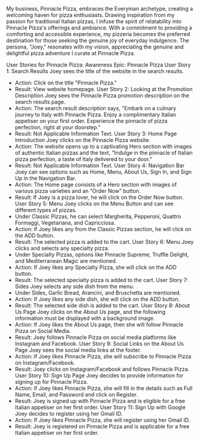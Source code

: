 My business, Pinnacle Pizza, embraces the Everyman archetype, creating a welcoming haven for pizza enthusiasts. Drawing inspiration from my passion for traditional Italian pizzas, I infuse the spirit of relatability into Pinnacle Pizza's offerings and ambiance. With a commitment to providing a comforting and accessible experience, my pizzeria becomes the preferred destination for those seeking the genuine joy of everyday indulgence. The persona, "Joey," resonates with my vision, appreciating the genuine and delightful pizza adventure I curate at Pinnacle Pizza.

User Stories for Pinnacle Pizza:
Awareness Epic: Pinnacle Pizza
User Story 1: Search Results
Joey sees the title of the website in the search results.
* Action: Click on the title "Pinnacle Pizza."
* Result: View website homepage.
User Story 2: Looking at the Promotion Description
Joey sees the Pinnacle Pizza promotion description on the search results page.
* Action: The search result description says, "Embark on a culinary journey to Italy with Pinnacle Pizza. Enjoy a complimentary Italian appetiser on your first order. Experience the pinnacle of pizza perfection, right at your doorstep."
* Result: Not Applicable Information Text.
User Story 3: Home Page Introduction
Joey clicks on the Pinnacle Pizza website.
* Action: The website opens up to a captivating Hero section with images of authentic Italian pizzas and the text, “Indulge in the pinnacle of Italian pizza perfection, a taste of Italy delivered to your door.”
* Result: Not Applicable Information Text.
User Story 4: Navigation Bar
Joey can see options such as Home, Menu, About Us, Sign In, and Sign Up in the Navigation Bar.
* Action: The Home page consists of a Hero section with images of various pizza varieties and an "Order Now" button.
* Result: If Joey is a pizza lover, he will click on the Order Now button.
User Story 5: Menu
Joey clicks on the Menu Button and can see different types of pizzas.
* Under Classic Pizzas, he can select Margherita, Pepperoni, Quattro Formaggi, Vegetariana, and Capricciosa.
* Action: If Joey likes any from the Classic Pizzas section, he will click on the ADD button.
* Result: The selected pizza is added to the cart.
User Story 6: Menu
Joey clicks and selects any specialty pizza.
* Under Specialty Pizzas, options like Pinnacle Supreme, Truffle Delight, and Mediterranean Magic are mentioned.
* Action: If Joey likes any Specialty Pizza, she will click on the ADD button.
* Result: The selected specialty pizza is added to the cart.
User Story 7: Sides
Joey selects any side dish from the menu.
* Under Sides, Garlic Bread, Arancini, and Bruschetta are mentioned.
* Action: If Joey likes any side dish, she will click on the ADD button.
* Result: The selected side dish is added to the cart.
User Story 8: About Us Page
Joey clicks on the About Us page, and the following information must be displayed with a background image.
* Action: If Joey likes the About Us page, then she will follow Pinnacle Pizza on Social Media.
* Result: Joey follows Pinnacle Pizza on social media platforms like Instagram and Facebook.
User Story 9: Social Links on the About Us Page
Joey sees the social media links at the footer.
* Action: If Joey likes Pinnacle Pizza, she will subscribe to Pinnacle Pizza on Instagram/Facebook.
* Result: Joey clicks on Instagram/Facebook and follows Pinnacle Pizza.
User Story 10: Sign Up Page
Joey decides to provide information for signing up for Pinnacle Pizza.
* Action: If Joey likes Pinnacle Pizza, she will fill in the details such as Full Name, Email, and Password and click on Register.
* Result: Joey is signed up with Pinnacle Pizza and is eligible for a free Italian appetiser on her first order.
User Story 11: Sign Up with Google
Joey decides to register using her Gmail ID.
* Action: If Joey likes Pinnacle Pizza, she will register using her Gmail ID.
* Result: Joey is registered on Pinnacle Pizza and is applicable for a free Italian appetiser on her first order.
